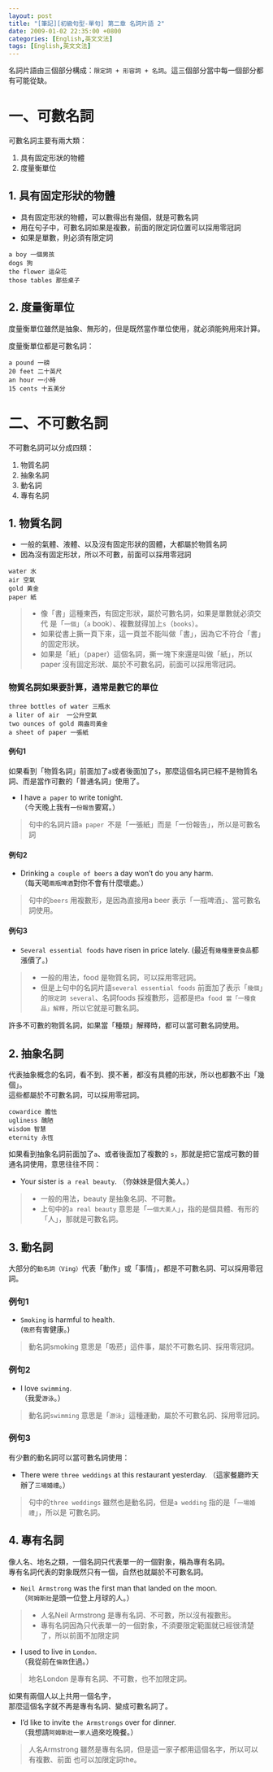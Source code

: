 ```yaml
---
layout: post
title: "[筆記][初級句型-單句] 第二章 名詞片語 2"
date: 2009-01-02 22:35:00 +0800
categories: [English,英文文法]
tags: [English,英文文法]
---
```


名詞片語由三個部分構成：`限定詞 + 形容詞 + 名詞`。這三個部分當中每一個部分都有可能從缺。

# 一、可數名詞

可數名詞主要有兩大類：
1. 具有固定形狀的物體
2. 度量衡單位

## 1. 具有固定形狀的物體

- 具有固定形狀的物體，可以數得出有幾個，就是可數名詞
- 用在句子中，可數名詞如果是複數，前面的限定詞位置可以採用零冠詞
- 如果是單數，則必須有限定詞

```
a boy 一個男孩
dogs 狗
the flower 這朵花
those tables 那些桌子
```

## 2. 度量衡單位

度量衡單位雖然是抽象、無形的，但是既然當作單位使用，就必須能夠用來計算。        

度量衡單位都是可數名詞：

```
a pound 一磅
20 feet 二十英尺
an hour 一小時
15 cents 十五美分
```

# 二、不可數名詞

不可數名詞可以分成四類：
1. 物質名詞
2. 抽象名詞
3. 動名詞
4. 專有名詞

## 1. 物質名詞
- 一般的氣體、液體、以及沒有固定形狀的固體，大都屬於物質名詞
- 因為沒有固定形狀，所以不可數，前面可以採用零冠詞

```
water 水
air 空氣
gold 黃金
paper 紙
```

> - 像「書」這種東西，有固定形狀，屬於可數名詞，如果是單數就必須交代
是「`一個`」（`a` book）、複數就得加上`s`（`books`）。      
> - 如果從書上撕一頁下來，這一頁並不能叫做「書」，因為它不符合「書」的固定形狀。      
> - 如果是「紙」（paper）這個名詞，撕一塊下來還是叫做「紙」，所以paper 沒有固定形狀、屬於不可數名詞，前面可以採用零冠詞。

### 物質名詞如果要計算，通常是數它的單位

```
three bottles of water 三瓶水
a liter of air  一公升空氣
two ounces of gold 兩盎司黃金
a sheet of paper 一張紙
```

#### 例句1

如果看到「物質名詞」前面加了`a`或者後面加了`s`，那麼這個名詞已經不是物質名詞、而是當作可數的「普通名詞」使用了。        

- I have `a paper` to write tonight.      
（今天晚上我有`一份報告`要寫。）        

> 句中的名詞片語`a paper `不是「一張紙」而是「一份報告」，所以是可數名詞

#### 例句2

- Drinking `a couple of beers` a day won’t do you any harm.     
（每天喝`兩瓶啤酒`對你不會有什麼壞處。）

> 句中的`beers` 用複數形，是因為直接用a beer 表示「一瓶啤酒」、當可數名詞使用。

#### 例句3

- `Several essential foods` have risen in price lately. 
(最近有`幾種重要食品`都漲價了。)    

> - 一般的用法，food 是物質名詞，可以採用零冠詞。     
> - 但是上句中的名詞片語`several essential foods` 前面加了表示「`幾個`」的`限定詞 several`、名詞foods 採複數形，這都是`把a food 當「一種食品」解釋`，所以它就是可數名詞。           

許多不可數的物質名詞，如果當「種類」解釋時，都可以當可數名詞使用。


## 2. 抽象名詞
代表抽象概念的名詞，看不到、摸不著，都沒有具體的形狀，所以也都數不出「幾個」。  
這些都屬於不可數名詞，可以採用零冠詞。      

```
cowardice 膽怯
ugliness 醜陋
wisdom 智慧
eternity 永恆
```


如果看到抽象名詞前面加了`a`、或者後面加了複數的 `s`，那就是把它當成可數的普通名詞使用，意思往往不同：

- Your sister is` a real beauty`.
（你妹妹是個大美人。）

> - 一般的用法，beauty 是抽象名詞、不可數。 
> - 上句中的`a real beauty` 意思是「`一個大美人`」，指的是個具體、有形的「人」，那就是可數名詞。    


## 3. 動名詞
大部分的`動名詞（Ving）`代表「動作」或「事情」，都是不可數名詞、可以採用零冠詞。        

### 例句1
- `Smoking` is harmful to health.   
(`吸菸`有害健康。)  

> 動名詞smoking 意思是「吸菸」這件事，屬於不可數名詞、採用零冠詞。      

### 例句2
- I love `swimming`.    
（我愛`游泳`。）

> 動名詞`swimming` 意思是「`游泳`」這種運動，屬於不可數名詞、採用零冠詞。       

### 例句3
有少數的動名詞可以當可數名詞使用：      

- There were `three weddings` at this restaurant yesterday. 
（這家餐廳昨天辦了`三場婚禮`。）    

> 句中的`three weddings` 雖然也是動名詞，但是`a wedding` 指的是「`一場婚禮`」，所以是
可數名詞。


## 4. 專有名詞

像人名、地名之類，一個名詞只代表單一的一個對象，稱為專有名詞。  
專有名詞代表的對象既然只有一個，自然也就屬於不可數名詞。


- `Neil Armstrong` was the first man that landed on the moon.   
（`阿姆斯壯`是頭一位登上月球的人。）        

> - 人名Neil Armstrong 是專有名詞、不可數，所以沒有複數形。       
> - 專有名詞因為只代表單一的一個對象，不須要限定範圍就已經很清楚了，所以前面不加限定詞


- I used to live in `London`.   
（我從前在`倫敦`住過。）    

> 地名London 是專有名詞、不可數，也不加限定詞。      


如果有兩個人以上共用一個名字，  
那麼這個名字就不再是專有名詞、變成可數名詞了。 

- I’d like to invite `the Armstrongs` over for dinner.  
（我想請`阿姆斯壯一家人`過來吃晚餐。）  

> 人名Armstrong 雖然是專有名詞，但是這一家子都用這個名字，所以可以有複數、前面
也可以加限定詞the。